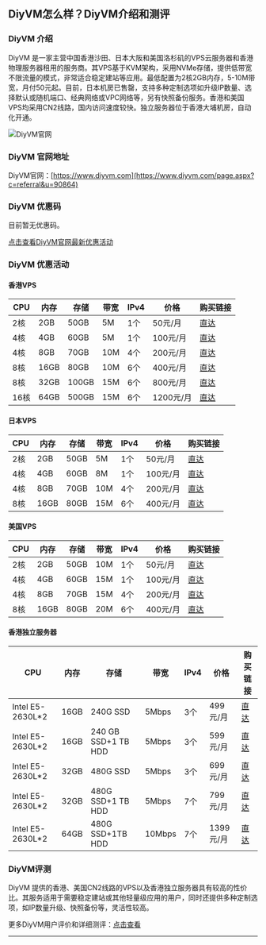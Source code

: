 ## DiyVM怎么样？DiyVM介绍和测评

### DiyVM 介绍

DiyVM 是一家主营中国香港沙田、日本大阪和美国洛杉矶的VPS云服务器和香港物理服务器租用的服务商。其VPS基于KVM架构，采用NVMe存储，提供低带宽不限流量的模式，非常适合稳定建站等应用。最低配置为2核2GB内存，5-10M带宽，月付50元起。目前，日本机房已售罄，支持多种定制选项如升级IP数量、选择默认或随机端口、经典网络或VPC网络等，另有快照备份服务。香港和美国VPS均采用CN2线路，国内访问速度较快。独立服务器位于香港大埔机房，自动化开通。

![DiyVM官网](https://github.com/user-attachments/assets/a54d0205-b58d-43ca-86de-14e4ecc7d32b)

### DiyVM 官网地址

DiyVM官网：[https://www.diyvm.com](https://www.diyvm.com/page.aspx?c=referral&u=90864)

### DiyVM 优惠码

目前暂无优惠码。

[点击查看DiyVM官网最新优惠活动](https://www.diyvm.com/page.aspx?c=referral&u=90864)

### DiyVM 优惠活动

#### 香港VPS

| CPU  | 内存  | 存储  | 带宽  | IPv4 | 价格      | 购买链接                                                                    |
|------|-------|-------|-------|------|-----------|-----------------------------------------------------------------------------|
| 2核  | 2GB   | 50GB  | 5M    | 1个  | 50元/月   | [直达](https://www.diyvm.com/page.aspx?c=referral&u=90864)                              |
| 4核  | 4GB   | 60GB  | 5M    | 1个  | 100元/月  | [直达](https://www.diyvm.com/page.aspx?c=referral&u=90864)                              |
| 4核  | 8GB   | 70GB  | 10M   | 4个  | 200元/月  | [直达](https://www.diyvm.com/page.aspx?c=referral&u=90864)                              |
| 8核  | 16GB  | 80GB  | 10M   | 6个  | 400元/月  | [直达](https://www.diyvm.com/page.aspx?c=referral&u=90864)                              |
| 8核  | 32GB  | 100GB | 15M   | 6个  | 800元/月  | [直达](https://www.diyvm.com/page.aspx?c=referral&u=90864)                              |
| 16核 | 64GB  | 500GB | 15M   | 6个  | 1200元/月 | [直达](https://www.diyvm.com/page.aspx?c=referral&u=90864)                              |

#### 日本VPS

| CPU  | 内存  | 存储  | 带宽  | IPv4 | 价格      | 购买链接                                                                    |
|------|-------|-------|-------|------|-----------|-----------------------------------------------------------------------------|
| 2核  | 2GB   | 50GB  | 5M    | 1个  | 50元/月   | [直达](https://www.diyvm.com/page.aspx?c=referral&u=90864)                              |
| 4核  | 4GB   | 60GB  | 8M    | 1个  | 100元/月  | [直达](https://www.diyvm.com/page.aspx?c=referral&u=90864)                              |
| 4核  | 8GB   | 70GB  | 10M   | 4个  | 200元/月  | [直达](https://www.diyvm.com/page.aspx?c=referral&u=90864)                              |
| 8核  | 16GB  | 80GB  | 15M   | 6个  | 400元/月  | [直达](https://www.diyvm.com/page.aspx?c=referral&u=90864)                              |

#### 美国VPS

| CPU  | 内存  | 存储  | 带宽  | IPv4 | 价格      | 购买链接                                                                    |
|------|-------|-------|-------|------|-----------|-----------------------------------------------------------------------------|
| 2核  | 2GB   | 50GB  | 10M   | 1个  | 50元/月   | [直达](https://www.diyvm.com/page.aspx?c=referral&u=90864)                              |
| 4核  | 4GB   | 60GB  | 15M   | 1个  | 100元/月  | [直达](https://www.diyvm.com/page.aspx?c=referral&u=90864)                              |
| 4核  | 8GB   | 70GB  | 15M   | 4个  | 200元/月  | [直达](https://www.diyvm.com/page.aspx?c=referral&u=90864)                              |
| 8核  | 16GB  | 80GB  | 20M   | 6个  | 400元/月  | [直达](https://www.diyvm.com/page.aspx?c=referral&u=90864)                              |

#### 香港独立服务器

| CPU             | 内存  | 存储                  | 带宽   | IPv4 | 价格      | 购买链接                                                                    |
|-----------------|-------|-----------------------|--------|------|-----------|-----------------------------------------------------------------------------|
| Intel E5-2630L*2 | 16GB  | 240G SSD              | 5Mbps  | 3个  | 499元/月  | [直达](https://www.diyvm.com/page.aspx?c=referral&u=90864)                              |
| Intel E5-2630L*2 | 16GB  | 240 GB SSD+1 TB HDD   | 5Mbps  | 3个  | 599元/月  | [直达](https://www.diyvm.com/page.aspx?c=referral&u=90864)                              |
| Intel E5-2630L*2 | 32GB  | 480G SSD              | 5Mbps  | 3个  | 699元/月  | [直达](https://www.diyvm.com/page.aspx?c=referral&u=90864)                              |
| Intel E5-2630L*2 | 32GB  | 480G SSD+1 TB HDD     | 5Mbps  | 7个  | 799元/月  | [直达](https://www.diyvm.com/page.aspx?c=referral&u=90864)                              |
| Intel E5-2630L*2 | 64GB  | 480G SSD+1TB HDD      | 10Mbps | 7个  | 1399元/月 | [直达](https://www.diyvm.com/page.aspx?c=referral&u=90864)                              |

### DiyVM评测

DiyVM 提供的香港、美国CN2线路的VPS以及香港独立服务器具有较高的性价比。其服务适用于需要稳定建站或其他轻量级应用的用户，同时还提供多种定制选项，如IP数量升级、快照备份等，灵活性较高。

更多DiyVM用户评价和详细测评：[点击查看](https://www.diyvm.com/page.aspx?c=referral&u=90864)

---


